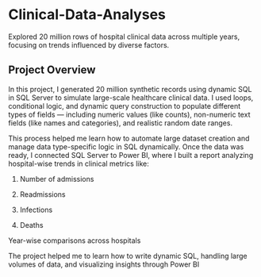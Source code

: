 # Clinical-Data-Analyses
Explored 20 million rows of hospital clinical data across multiple years, focusing on trends influenced by diverse factors.

## Project Overview
In this project, I generated 20 million synthetic records using dynamic SQL in SQL Server to simulate large-scale healthcare clinical data. I used loops, conditional logic, and dynamic query construction to populate different types of fields — including numeric values (like counts), non-numeric text fields (like names and categories), and realistic random date ranges.

This process helped me learn how to automate large dataset creation and manage data type-specific logic in SQL dynamically. Once the data was ready, I connected SQL Server to Power BI, where I built a report analyzing hospital-wise trends in clinical metrics like:

1. Number of admissions

2. Readmissions

3. Infections

4. Deaths

Year-wise comparisons across hospitals

The project helped me to learn how to write dynamic SQL, handling large volumes of data, and visualizing insights through Power BI
